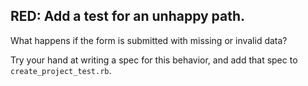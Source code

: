 ## RED: Add a test for an unhappy path.


What happens if the form is submitted with missing or invalid data?

Try your hand at writing a spec for this behavior, and add that spec to `create_project_test.rb`.
